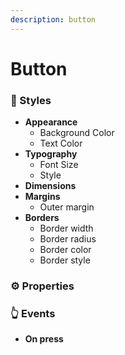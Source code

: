 ```yaml
---
description: button
---
```


# Button

### 🎨 Styles

* **Appearance**
  * Background Color
  * Text Color
* **Typography**
  * Font Size
  * Style
* **Dimensions**
* **Margins**
  * Outer margin
* **Borders**
  * Border width
  * Border radius
  * Border color
  * Border style

### ⚙ Properties



### 👆 Events

* **On press**



